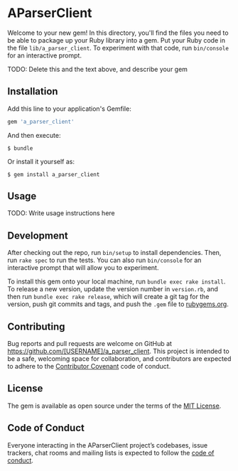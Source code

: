 # AParserClient

Welcome to your new gem! In this directory, you'll find the files you need to be able to package up your Ruby library into a gem. Put your Ruby code in the file `lib/a_parser_client`. To experiment with that code, run `bin/console` for an interactive prompt.

TODO: Delete this and the text above, and describe your gem

## Installation

Add this line to your application's Gemfile:

```ruby
gem 'a_parser_client'
```

And then execute:

    $ bundle

Or install it yourself as:

    $ gem install a_parser_client

## Usage

TODO: Write usage instructions here

## Development

After checking out the repo, run `bin/setup` to install dependencies. Then, run `rake spec` to run the tests. You can also run `bin/console` for an interactive prompt that will allow you to experiment.

To install this gem onto your local machine, run `bundle exec rake install`. To release a new version, update the version number in `version.rb`, and then run `bundle exec rake release`, which will create a git tag for the version, push git commits and tags, and push the `.gem` file to [rubygems.org](https://rubygems.org).

## Contributing

Bug reports and pull requests are welcome on GitHub at https://github.com/[USERNAME]/a_parser_client. This project is intended to be a safe, welcoming space for collaboration, and contributors are expected to adhere to the [Contributor Covenant](http://contributor-covenant.org) code of conduct.

## License

The gem is available as open source under the terms of the [MIT License](https://opensource.org/licenses/MIT).

## Code of Conduct

Everyone interacting in the AParserClient project’s codebases, issue trackers, chat rooms and mailing lists is expected to follow the [code of conduct](https://github.com/[USERNAME]/a_parser_client/blob/master/CODE_OF_CONDUCT.md).
